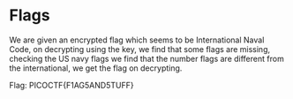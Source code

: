 # Flags
We are given an encrypted flag which seems to be International Naval Code, on decrypting using the key, we find that some flags are missing, checking the US navy flags we find that the number flags are different from the international, we get the flag on decrypting.

Flag: PICOCTF{F1AG5AND5TUFF}
